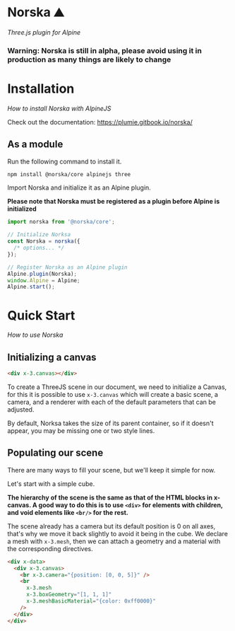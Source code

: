 # Norska ⛰️

_Three.js plugin for Alpine_

### Warning: Norska is still in alpha, please avoid using it in production as many things are likely to change

# Installation

_How to install Norska with AlpineJS_

Check out the documentation: https://plumie.gitbook.io/norska/

## As a module

Run the following command to install it.

```bash
npm install @norska/core alpinejs three
```

Import Norska and initialize it as an Alpine plugin.

**Please note that Norska must be registered as a plugin before Alpine is initialized**

```typescript
import norska from '@norska/core';

// Initialize Norksa
const Norska = norska({
  /* options... */
});

// Register Norska as an Alpine plugin
Alpine.plugin(Norska);
window.Alpine = Alpine;
Alpine.start();
```

# Quick Start

_How to use Norska_

## Initializing a canvas

```html
<div x-3.canvas></div>
```

To create a ThreeJS scene in our document, we need to initialize a Canvas, for this it is possible to use `x-3.canvas` which will create a basic scene, a camera, and a renderer with each of the default parameters that can be adjusted.

By default, Norksa takes the size of its parent container, so if it doesn't appear, you may be missing one or two style lines.

## Populating our scene

There are many ways to fill your scene, but we'll keep it simple for now.

Let's start with a simple cube.

**The hierarchy of the scene is the same as that of the HTML blocks in x-canvas. A good way to do this is to use `<div>` for elements with children, and void elements like `<br/>` for the rest.**

The scene already has a camera but its default position is 0 on all axes, that's why we move it back slightly to avoid it being in the cube.
We declare a mesh with `x-3.mesh`, then we can attach a geometry and a material with the corresponding directives.

```html
<div x-data>
  <div x-3.canvas>
    <br x-3.camera="{position: [0, 0, 5]}" />
    <br
      x-3.mesh
      x-3.boxGeometry="[1, 1, 1]"
      x-3.meshBasicMaterial="{color: 0xff0000}"
    />
  </div>
</div>
```
